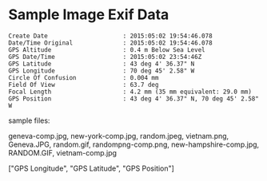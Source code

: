 # Sample Image Exif Data

```
Create Date                     : 2015:05:02 19:54:46.078
Date/Time Original              : 2015:05:02 19:54:46.078
GPS Altitude                    : 0.4 m Below Sea Level
GPS Date/Time                   : 2015:05:02 23:54:46Z
GPS Latitude                    : 43 deg 4' 36.37" N
GPS Longitude                   : 70 deg 45' 2.58" W
Circle Of Confusion             : 0.004 mm
Field Of View                   : 63.7 deg
Focal Length                    : 4.2 mm (35 mm equivalent: 29.0 mm)
GPS Position                    : 43 deg 4' 36.37" N, 70 deg 45' 2.58" W
```
sample files:

geneva-comp.jpg, new-york-comp.jpg, random.jpeg, vietnam.png, Geneva.JPG, random.gif, randompng-comp.png, new-hampshire-comp.jpg, RANDOM.GIF, vietnam-comp.jpg

["GPS Longitude", "GPS Latitude", "GPS Position"]
